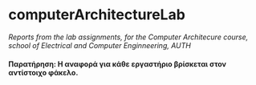 ﻿# computerArchitectureLab
_Reports from the lab assignments, for the Computer Architecure course, school of Electrical and Computer Enginneering, AUTH_

#### Παρατήρηση: Η αναφορά για κάθε εργαστήριο βρίσκεται στον αντίστοιχο φάκελο. 

